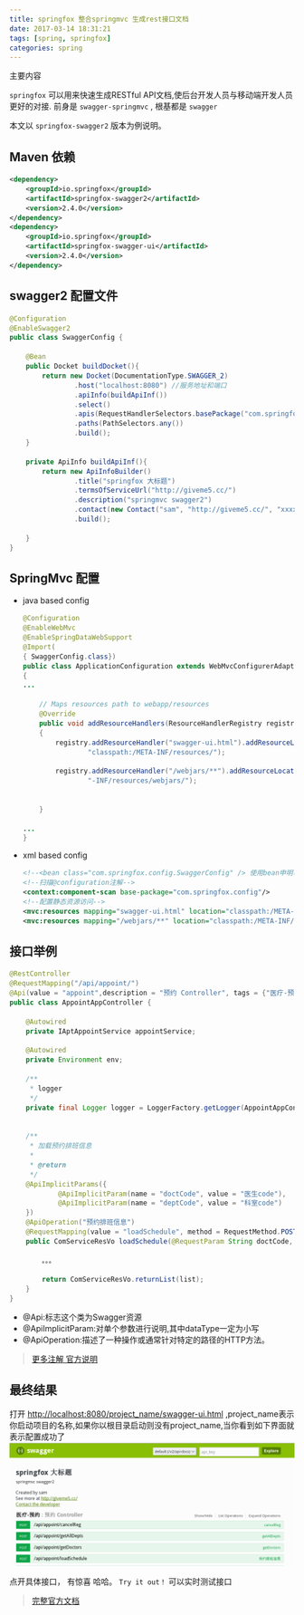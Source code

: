 ```yaml
---
title: springfox 整合springmvc 生成rest接口文档
date: 2017-03-14 18:31:21
tags: [spring, springfox]
categories: spring
---
```


主要内容


`springfox` 可以用来快速生成RESTful API文档,使后台开发人员与移动端开发人员更好的对接.
前身是 `swagger-springmvc` , 根基都是 `swagger`

本文以 `springfox-swagger2` 版本为例说明。

<!-- more -->

## Maven 依赖
```xml
<dependency>
    <groupId>io.springfox</groupId>
    <artifactId>springfox-swagger2</artifactId>
    <version>2.4.0</version>
</dependency>
<dependency>
    <groupId>io.springfox</groupId>
    <artifactId>springfox-swagger-ui</artifactId>
    <version>2.4.0</version>
</dependency>
```

## swagger2 配置文件
```java
@Configuration
@EnableSwagger2
public class SwaggerConfig {

    @Bean
    public Docket buildDocket(){
        return new Docket(DocumentationType.SWAGGER_2)
                .host("localhost:8080") //服务地址和端口
                .apiInfo(buildApiInf())
                .select()
                .apis(RequestHandlerSelectors.basePackage("com.springfox.controller"))//controller路径
                .paths(PathSelectors.any())
                .build();
    }

    private ApiInfo buildApiInf(){
        return new ApiInfoBuilder()
                .title("springfox 大标题")
                .termsOfServiceUrl("http://giveme5.cc/")
                .description("springmvc swagger2")
                .contact(new Contact("sam", "http://giveme5.cc/", "xxxxxxxxxxxx@163.com"))
                .build();

    }
}
```

## SpringMvc 配置

+ java based config
  
    ```java
    @Configuration
    @EnableWebMvc
    @EnableSpringDataWebSupport
    @Import(
    { SwaggerConfig.class})
    public class ApplicationConfiguration extends WebMvcConfigurerAdapter
    {
    ...

        // Maps resources path to webapp/resources
        @Override
        public void addResourceHandlers(ResourceHandlerRegistry registry)
        {
            registry.addResourceHandler("swagger-ui.html").addResourceLocations(
                    "classpath:/META-INF/resources/");

            registry.addResourceHandler("/webjars/**").addResourceLocations("classpath:/META" +
                    "-INF/resources/webjars/");


        }

    ...
    }
    ```
  
+ xml based config
  
    ```xml
    <!--<bean class="com.springfox.config.SwaggerConfig" /> 使用bean申明可以去掉@configuration-->
    <!--扫描@configuration注解-->
    <context:component-scan base-package="com.springfox.config"/>
    <!--配置静态资源访问-->
    <mvc:resources mapping="swagger-ui.html" location="classpath:/META-INF/resources/"/>
    <mvc:resources mapping="/webjars/**" location="classpath:/META-INF/resources/webjars/"/>
    ```

## 接口举例
```java
@RestController
@RequestMapping("/api/appoint/")
@Api(value = "appoint",description = "预约 Controller", tags = {"医疗-预约"})
public class AppointAppController {

    @Autowired
    private IAptAppointService appointService;

    @Autowired
    private Environment env;

    /**
     * logger
     */
    private final Logger logger = LoggerFactory.getLogger(AppointAppController.class);


    /**
     * 加载预约排班信息
     *
     * @return
     */
    @ApiImplicitParams({
            @ApiImplicitParam(name = "doctCode", value = "医生code"),
            @ApiImplicitParam(name = "deptCode", value = "科室code")
    })
    @ApiOperation("预约排班信息")
    @RequestMapping(value = "loadSchedule", method = RequestMethod.POST)
    public ComServiceResVo loadSchedule(@RequestParam String doctCode, @RequestParam String deptCode) {

        。。。
        
        return ComServiceResVo.returnList(list);
    }
}
```

+ @Api:标志这个类为Swagger资源
+ @ApiImplicitParam:对单个参数进行说明,其中dataType一定为小写
+ @ApiOperation:描述了一种操作或通常针对特定的路径的HTTP方法。

>[更多注解 官方说明](https://github.com/swagger-api/swagger-core/wiki/Annotations-1.5.X)

## 最终结果
打开 [http://localhost:8080/project_name/swagger-ui.html](http://localhost:8080/swagger-ui.html#) ,project_name表示你启动项目的名称,如果你以根目录启动则没有project_name,当你看到如下界面就表示配置成功了
![](/images/swagger.png)

点开具体接口， 有惊喜 哈哈。
`Try it out！` 可以实时测试接口

>[完整官方文档](https://springfox.github.io/springfox/docs/snapshot/#getting-started)
